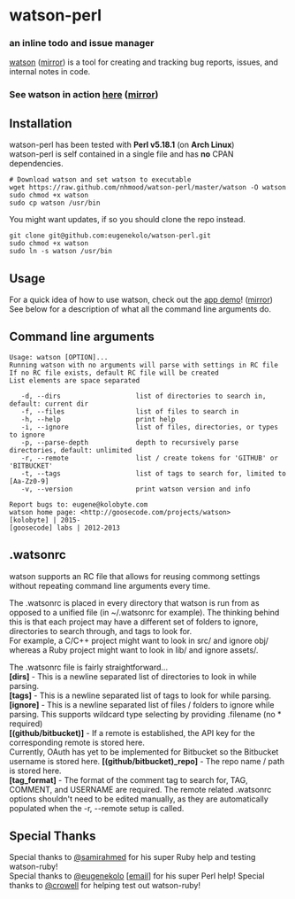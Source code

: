 # watson-perl  
### an inline todo and issue manager
[watson](http://goosecode.com/watson) ([mirror](http://nhmood.github.io/watson-perl)) is a tool for creating and tracking bug reports, issues, and internal notes in code.    

### See watson in action [here](http://goosecode.com/watson) ([mirror](http://nhmood.github.io/watson-perl))

## Installation
watson-perl has been tested with **Perl v5.18.1** (on **Arch Linux**)  
watson-perl is self contained in a single file and has **no** CPAN dependencies.  
```
# Download watson and set watson to executable
wget https://raw.github.com/nhmood/watson-perl/master/watson -O watson
sudo chmod +x watson 
sudo cp watson /usr/bin
```
You might want updates, if so you should clone the repo instead.
```
git clone git@github.com:eugenekolo/watson-perl.git
sudo chmod +x watson 
sudo ln -s watson /usr/bin
```

## Usage
For a quick idea of how to use watson, check out the [app demo](http://goosecode.com/watson)! ([mirror](http://nhmood.github.io/watson-perl))   
See below for a description of what all the command line arguments do.

## Command line arguments
```
Usage: watson [OPTION]...
Running watson with no arguments will parse with settings in RC file
If no RC file exists, default RC file will be created
List elements are space separated

   -d, --dirs                   list of directories to search in, default: current dir
   -f, --files                  list of files to search in
   -h, --help                   print help
   -i, --ignore                 list of files, directories, or types to ignore
   -p, --parse-depth            depth to recursively parse directories, default: unlimited
   -r, --remote                 list / create tokens for 'GITHUB' or 'BITBUCKET'
   -t, --tags                   list of tags to search for, limited to [Aa-Zz0-9]
   -v, --version                print watson version and info

Report bugs to: eugene@kolobyte.com
watson home page: <http://goosecode.com/projects/watson>
[kolobyte] | 2015-
[goosecode] labs | 2012-2013
```

## .watsonrc
watson supports an RC file that allows for reusing commong settings without repeating command line arguments every time.  

The .watsonrc is placed in every directory that watson is run from as opposed to a unified file (in ~/.watsonrc for example). The thinking behind this is that each project may have a different set of folders to ignore, directories to search through, and tags to look for.  
For example, a C/C++ project might want to look in src/ and ignore obj/ whereas a Ruby project might want to look in lib/ and ignore assets/.  

The .watsonrc file is fairly straightforward...  
**[dirs]** - This is a newline separated list of directories to look in while parsing.  
**[tags]** - This is a newline separated list of tags to look for while parsing.  
**[ignore]** - This is a newline separated list of files / folders to ignore while parsing.
This supports wildcard type selecting by providing .filename (no * required)  
**[(github/bitbucket)]** - If a remote is established, the API key for the corresponding remote is stored here.  
Currently, OAuth has yet to be implemented for Bitbucket so the Bitbucket username is stored here.
**[(github/bitbucket)_repo]** - The repo name / path is stored here.  
**[tag_format]** - The format of the comment tag to search for, TAG, COMMENT, and USERNAME are required.
The remote related .watsonrc options shouldn't need to be edited manually, as they are automatically populated when the -r, --remote setup is called.

## Special Thanks
Special thanks to [@samirahmed](http://twitter.com/samirahmed) for his super Ruby help and testing watson-ruby!  
Special thanks to [@eugenekolo](http://twitter.com/eugenekolo) [[email](eugene@kolobyte.com)] for his super Perl help!
Special thanks to [@crowell](http://github.com/crowell) for helping test out watson-ruby!
